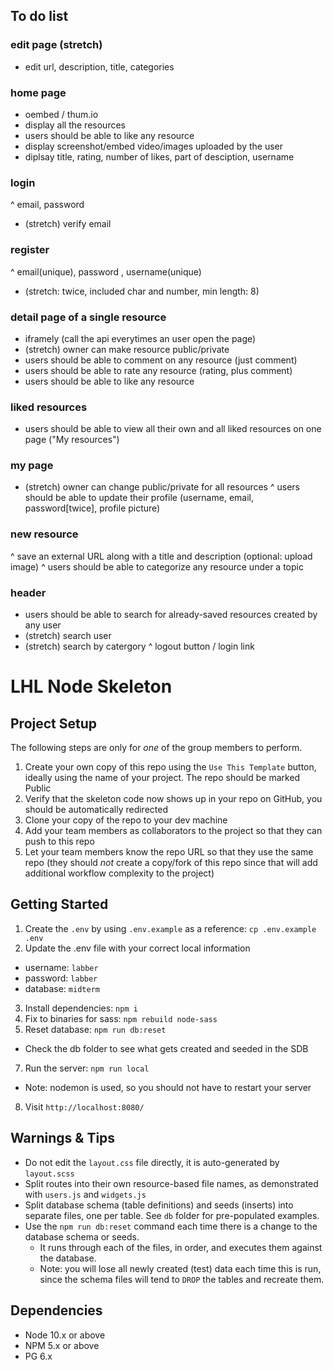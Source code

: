 ## To do list

### edit page (stretch)
- edit url, description, title, categories

### home page
- oembed / thum.io
- display all the resources
- users should be able to like any resource
- display screenshot/embed video/images uploaded by the user
- diplsay title, rating, number of likes, part of desciption, username

### login
^ email, password
- (stretch) verify email

### register
^ email(unique), password , username(unique)
- (stretch: twice, included char and number, min length: 8)

### detail page of a single resource
- iframely (call the api everytimes an user open the page)
- (stretch) owner can make resource public/private
- users should be able to comment on any resource (just comment)
- users should be able to rate any resource (rating, plus comment)
- users should be able to like any resource

### liked resources
- users should be able to view all their own and all liked resources on one page ("My resources")

### my page
- (stretch) owner can change public/private for all resources
^ users should be able to update their profile (username, email, password[twice], profile picture)

### new resource
^ save an external URL along with a title and description (optional: upload image)
^ users should be able to categorize any resource under a topic

### header
- users should be able to search for already-saved resources created by any user
- (stretch) search user
- (stretch) search by catergory
^ logout button / login link

# LHL Node Skeleton

## Project Setup

The following steps are only for _one_ of the group members to perform.

1. Create your own copy of this repo using the `Use This Template` button, ideally using the name of your project. The repo should be marked Public
2. Verify that the skeleton code now shows up in your repo on GitHub, you should be automatically redirected
3. Clone your copy of the repo to your dev machine
4. Add your team members as collaborators to the project so that they can push to this repo
5. Let your team members know the repo URL so that they use the same repo (they should _not_ create a copy/fork of this repo since that will add additional workflow complexity to the project)

## Getting Started

1. Create the `.env` by using `.env.example` as a reference: `cp .env.example .env`
2. Update the .env file with your correct local information

- username: `labber`
- password: `labber`
- database: `midterm`

3. Install dependencies: `npm i`
4. Fix to binaries for sass: `npm rebuild node-sass`
5. Reset database: `npm run db:reset`

- Check the db folder to see what gets created and seeded in the SDB

7. Run the server: `npm run local`

- Note: nodemon is used, so you should not have to restart your server

8. Visit `http://localhost:8080/`

## Warnings & Tips

- Do not edit the `layout.css` file directly, it is auto-generated by `layout.scss`
- Split routes into their own resource-based file names, as demonstrated with `users.js` and `widgets.js`
- Split database schema (table definitions) and seeds (inserts) into separate files, one per table. See `db` folder for pre-populated examples.
- Use the `npm run db:reset` command each time there is a change to the database schema or seeds.
  - It runs through each of the files, in order, and executes them against the database.
  - Note: you will lose all newly created (test) data each time this is run, since the schema files will tend to `DROP` the tables and recreate them.

## Dependencies

- Node 10.x or above
- NPM 5.x or above
- PG 6.x
